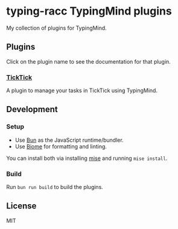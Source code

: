 # typing-racc TypingMind plugins

My collection of plugins for TypingMind.

## Plugins

Click on the plugin name to see the documentation for that plugin.

### [TickTick](./src/plugins/ticktick/README.md)

A plugin to manage your tasks in TickTick using TypingMind.

## Development

### Setup

- Use [Bun](https://bun.sh/) as the JavaScript runtime/bundler.
- Use [Biome](https://biomejs.dev/) for formatting and linting.

You can install both via installing [mise](https://mise.jdx.dev/) and running `mise install`.

### Build

Run `bun run build` to build the plugins.

## License

MIT
